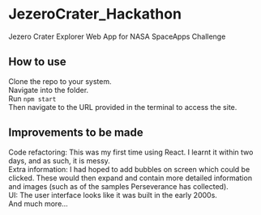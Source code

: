 # JezeroCrater_Hackathon
Jezero Crater Explorer Web App for NASA SpaceApps Challenge

## How to use
Clone the repo to your system.  
Navigate into the folder.  
Run `npm start`  
Then navigate to the URL provided in the terminal to access the site.

## Improvements to be made
Code refactoring: This was my first time using React. I learnt it within two days, and as such, it is messy.  
Extra information: I had hoped to add bubbles on screen which could be clicked. These would then expand and contain more detailed information and images (such as of the samples Perseverance has collected).  
UI: The user interface looks like it was built in the early 2000s.  
And much more...

